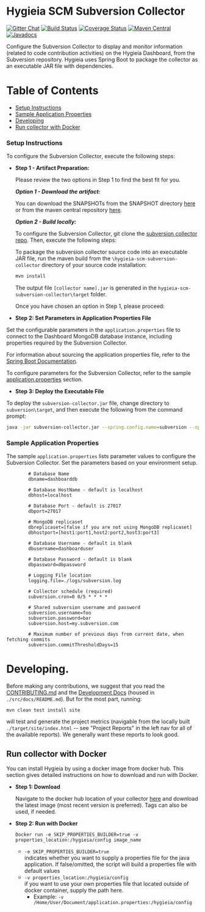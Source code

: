 <!---
 Licensed to the Apache Software Foundation (ASF) under one or more
 contributor license agreements.  See the NOTICE file distributed with
 this work for additional information regarding copyright ownership.
 The ASF licenses this file to You under the Apache License, Version 2.0
 (the "License"); you may not use this file except in compliance with
 the License.  You may obtain a copy of the License at

      http://www.apache.org/licenses/LICENSE-2.0

 Unless required by applicable law or agreed to in writing, software
 distributed under the License is distributed on an "AS IS" BASIS,
 WITHOUT WARRANTIES OR CONDITIONS OF ANY KIND, either express or implied.
 See the License for the specific language governing permissions and
 limitations under the License.
-->

Hygieia SCM Subversion Collector
================================

[![Gitter Chat](https://badges.gitter.im/capitalone/hygieia.svg)](https://gitter.im/capitalone/Hygieia?utm_source=badge&utm_medium=badge&utm_campaign=pr-badge&utm_content=badge)
[![Build Status](https://travis-ci.org/Hygieia/hygieia-scm-subversion-collector.svg?branch=master)](https://travis-ci.org/Hygieia/hygieia-scm-subversion-collector)
[![Coverage Status](https://coveralls.io/repos/github/Hygieia/hygieia-scm-subversion-collector/badge.svg?branch=master)](https://coveralls.io/github/Hygieia/hygieia-scm-subversion-collector?branch=master)
[![Maven Central](https://maven-badges.herokuapp.com/maven-central/com.capitalone.dashboard/subversion-collector/badge.svg)](https://maven-badges.herokuapp.com/maven-central/com.capitalone.dashboard/subversion-collector/)
[![Javadocs](https://javadoc.io/badge/com.capitalone.dashboard/subversion-collector/3.0.2.svg)](https://javadoc.io/doc/com.capitalone.dashboard/subversion-collector/3.0.2)

Configure the Subversion Collector to display and monitor information (related to code contribution activities) on the Hygieia Dashboard, from the Subversion repository. Hygieia uses Spring Boot to package the collector as an executable JAR file with dependencies.

# Table of Contents
* [Setup Instructions](#setup-instructions)
* [Sample Application Properties](#sample-application-properties)
* [Developing](#developing)
* [Run collector with Docker](#run-collector-with-docker)

### Setup Instructions

To configure the Subversion Collector, execute the following steps:

*	**Step 1 - Artifact Preparation:**

	Please review the two options in Step 1 to find the best fit for you. 

	***Option 1 - Download the artifact:***

	You can download the SNAPSHOTs from the SNAPSHOT directory [here](https://oss.sonatype.org/content/repositories/snapshots/com/capitalone/dashboard/subversion-collector/) or from the maven central repository [here](https://search.maven.org/artifact/com.capitalone.dashboard/subversion-collector).  

	***Option 2 - Build locally:***

	To configure the Subversion Collector, git clone the [subversion collector repo](https://github.com/Hygieia/hygieia-scm-subversion-collector).  Then, execute the following steps:

	To package the subversion collector source code into an executable JAR file, run the maven build from the `\hygieia-scm-subversion-collector` directory of your source code installation:

	```bash
	mvn install
	```

	The output file `[collector name].jar` is generated in the `hygieia-scm-subversion-collector\target` folder.

	Once you have chosen an option in Step 1, please proceed: 


*   **Step 2: Set Parameters in Application Properties File**

Set the configurable parameters in the `application.properties` file to connect to the Dashboard MongoDB database instance, including properties required by the Subversion Collector.

For information about sourcing the application properties file, refer to the [Spring Boot Documentation](http://docs.spring.io/spring-boot/docs/current-SNAPSHOT/reference/htmlsingle/#boot-features-external-config-application-property-files).

To configure parameters for the Subversion Collector, refer to the sample [application.properties](#sample-application-properties) section.

*   **Step 3: Deploy the Executable File**

To deploy the `subversion-collector.jar` file, change directory to `subversion\target`, and then execute the following from the command prompt:

```bash
java -jar subversion-collector.jar --spring.config.name=subversion --spring.config.location=[path to application.properties file]
```

### Sample Application Properties

The sample `application.properties` lists parameter values to configure the Subversion Collector. Set the parameters based on your environment setup.

```properties
		# Database Name
		dbname=dashboarddb

		# Database HostName - default is localhost
		dbhost=localhost

		# Database Port - default is 27017
		dbport=27017

		# MongoDB replicaset
		dbreplicaset=[false if you are not using MongoDB replicaset]
		dbhostport=[host1:port1,host2:port2,host3:port3]

		# Database Username - default is blank
		dbusername=dashboarduser

		# Database Password - default is blank
		dbpassword=dbpassword

		# Logging File location
		logging.file=./logs/subversion.log

		# Collector schedule (required)
		subversion.cron=0 0/5 * * * *

		# Shared subversion username and password
		subversion.username=foo
		subversion.password=bar
		subversion.host=my.subversion.com

		# Maximum number of previous days from current date, when fetching commits
		subversion.commitThresholdDays=15
```

# Developing.

Before making any contributions, we suggest that you read the [CONTRIBUTING.md](CONTRIBUTING.md) and the 
[Development Docs](./src) (housed in `./src/docs/README.md`). But for the most part, running:

```
mvn clean test install site
``` 

will test and generate the project metrics (navigable from the locally built `./target/site/index.html` 
-- see "Project Reports" in the left nav for all of the available reports). We generally want these 
reports to look good.

## Run collector with Docker

You can install Hygieia by using a docker image from docker hub. This section gives detailed instructions on how to download and run with Docker. 

*	**Step 1: Download**

	Navigate to the docker hub location of your collector [here](https://hub.docker.com/u/hygieiadoc) and download the latest image (most recent version is preferred).  Tags can also be used, if needed.

*	**Step 2: Run with Docker**

	```Docker run -e SKIP_PROPERTIES_BUILDER=true -v properties_location:/hygieia/config image_name```
	
	- <code>-e SKIP_PROPERTIES_BUILDER=true</code>  <br />
	indicates whether you want to supply a properties file for the java application. If false/omitted, the script will build a properties file with default values
	- <code>-v properties_location:/hygieia/config</code> <br />
	if you want to use your own properties file that located outside of docker container, supply the path here. 
		- Example: <code>-v /Home/User/Document/application.properties:/hygieia/config</code>


